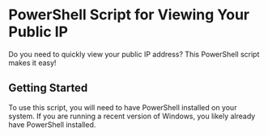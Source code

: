 # PowerShell Script for Viewing Your Public IP
Do you need to quickly view your public IP address? This PowerShell script makes it easy!

## Getting Started
To use this script, you will need to have PowerShell installed on your system. If you are running a recent version of Windows, you likely already have PowerShell installed.
